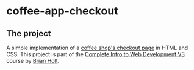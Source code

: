 # coffee-app-checkout

## The project
A simple implementation of a  [coffee shop's checkout page](https://btholt.github.io/complete-intro-to-web-dev-v3/lessons/css/project) in HTML and CSS. This project is part of the [Complete Intro to Web Development V3](https://frontendmasters.com/courses/web-development-v3/) course by [Brian Holt](https://github.com/btholt).

